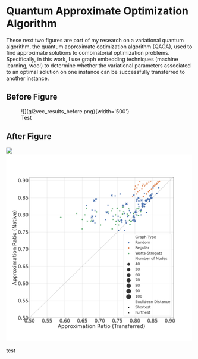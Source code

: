 # Quantum Approximate Optimization Algorithm
These next two figures are part of my research on a variational quantum algorithm, the quantum approximate optimization algorithm (QAOA), used to find approximate solutions to combinatorial optimization problems. Specifically, in this work, I use graph embedding techniques (machine learning, woo!) to determine whether the variational parameters associated to an optimal solution on one instance can be successfully transferred to another instance.

## Before Figure
<figure markdown>
  ![](gl2vec_results_before.png){width='500'}
  <figcaption>Test</figcaption>
</figure>

## After Figure
![]('gl2vec_results_after.png')
<img src='gl2vec_results_after.png' width='500'>
<figcaption>test</figcaption>
